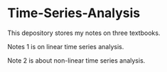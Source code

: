 # Time-Series-Analysis
This depository stores my notes on three textbooks. 

Notes 1 is on linear time series analysis.

Note 2 is about non-linear time series analysis. 

